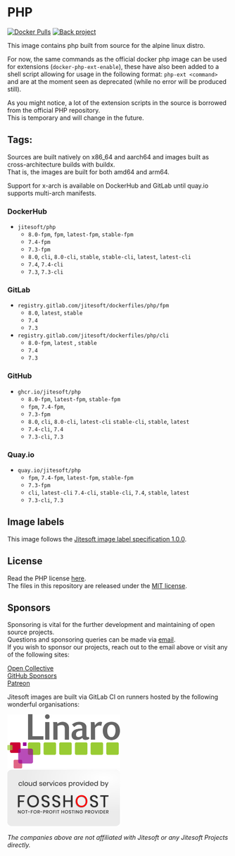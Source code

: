 # PHP

[![Docker Pulls](https://img.shields.io/docker/pulls/jitesoft/php.svg)](https://hub.docker.com/r/jitesoft/php)
[![Back project](https://img.shields.io/badge/Open%20Collective-Tip%20the%20devs!-blue.svg)](https://opencollective.com/jitesoft-open-source)

This image contains php built from source for the alpine linux distro.  

For now, the same commands as the official docker php image can be used for extensions (`docker-php-ext-enable`), these have also been added to
a shell script allowing for usage in the following format: `php-ext <command>` and are at the moment seen as deprecated (while no error will be produced still).

As you might notice, a lot of the extension scripts in the source is borrowed from the official PHP repository.  
This is temporary and will change in the future.

## Tags:

Sources are built natively on x86_64 and aarch64 and images built as cross-architecture builds with buildx.  
That is, the images are built for both amd64 and arm64.  

Support for x-arch is available on DockerHub and GitLab until quay.io supports multi-arch manifests.

### DockerHub

* `jitesoft/php`
    * `8.0-fpm`, `fpm`, `latest-fpm`, `stable-fpm`
    * `7.4-fpm`
    * `7.3-fpm`
    * `8.0`, `cli`, `8.0-cli`, `stable`, `stable-cli`, `latest`, `latest-cli`
    * `7.4`, `7.4-cli`
    * `7.3`, `7.3-cli`

### GitLab

* `registry.gitlab.com/jitesoft/dockerfiles/php/fpm`
    * `8.0`, `latest`, `stable`
    * `7.4`
    * `7.3`
* `registry.gitlab.com/jitesoft/dockerfiles/php/cli`
    * `8.0-fpm`, `latest` , `stable`
    * `7.4`
    * `7.3`

### GitHub

* `ghcr.io/jitesoft/php`
    * `8.0-fpm`, `latest-fpm`, `stable-fpm`
    * `fpm`, `7.4-fpm`,
    * `7.3-fpm`
    * `8.0`, `cli`, `8.0-cli`, `latest-cli` `stable-cli`, `stable`, `latest`
    * `7.4-cli`, `7.4`
    * `7.3-cli`, `7.3`

### Quay.io

* `quay.io/jitesoft/php`
    * `fpm`, `7.4-fpm`, `latest-fpm`, `stable-fpm`
    * `7.3-fpm`
    * `cli`, `latest-cli` `7.4-cli`, `stable-cli`, `7.4`, `stable`, `latest`
    * `7.3-cli`, `7.3`

## Image labels

This image follows the [Jitesoft image label specification 1.0.0](https://gitlab.com/snippets/1866155).

## License

Read the PHP license [here](https://www.php.net/license/index.php).  
The files in this repository are released under the [MIT license](https://gitlab.com/jitesoft/dockerfiles/php/blob/master/LICENSE).

## Sponsors

Sponsoring is vital for the further development and maintaining of open source projects.  
Questions and sponsoring queries can be made via <a href="mailto:sponsor@jitesoft.com">email</a>.  
If you wish to sponsor our projects, reach out to the email above or visit any of the following sites:

[Open Collective](https://opencollective.com/jitesoft-open-source)  
[GitHub Sponsors](https://github.com/sponsors/jitesoft)  
[Patreon](https://www.patreon.com/jitesoft)

Jitesoft images are built via GitLab CI on runners hosted by the following wonderful organisations:

<a href="https://www.linaro.org/">
  <img src="https://raw.githubusercontent.com/jitesoft/misc/master/sponsors/linaro.png" width="256" alt="Linaro logo" />
</a>
<a href="https://fosshost.org/">
  <img src="https://raw.githubusercontent.com/jitesoft/misc/master/sponsors/fosshost.png" width="256" alt="Fosshost logo" />
</a>

_The companies above are not affiliated with Jitesoft or any Jitesoft Projects directly._
